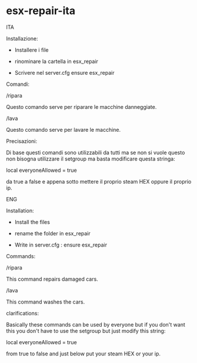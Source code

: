 # esx-repair-ita

ITA

Installazione:

- Installere i file 

- rinominare la cartella in esx_repair

- Scrivere nel server.cfg ensure esx_repair
 
Comandi:

/ripara

Questo comando serve per riparare le macchine danneggiate.

/lava

Questo comando serve per lavare le macchine.

Precisazioni:

Di base questi comandi sono utilizzabili da tutti ma se non si vuole questo non bisogna utilizzare il setgroup ma basta modificare questa stringa:

local everyoneAllowed = true 

da true a false e appena sotto mettere il proprio steam HEX oppure il proprio ip.




ENG

Installation:

- Install the files

- rename the folder in esx_repair

- Write in server.cfg : ensure esx_repair

Commands:

/ripara

This command repairs damaged cars.

/lava

This command washes the cars.


clarifications:

Basically these commands can be used by everyone but if you don't want this you don't have to use the setgroup but just modify this string:

local everyoneAllowed = true 

from true to false and just below put your steam HEX or your ip.

